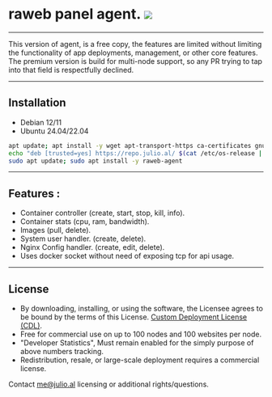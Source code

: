 # raweb panel agent. ![](https://jenkins.julio.al/job/raweb-agent/badge/icon)

---

 This version of agent, is a free copy, the features are limited without limiting the functionality of app deployments, management, or other core features. 
 The premium version is build for multi-node support, so any PR trying to tap into that field is respectfully declined.

---

## Installation 

- Debian 12/11
- Ubuntu 24.04/22.04
```bash
apt update; apt install -y wget apt-transport-https ca-certificates gnupg2 sudo
echo "deb [trusted=yes] https://repo.julio.al/ $(cat /etc/os-release | grep VERSION_CODENAME= | cut -d= -f2) main" | sudo tee /etc/apt/sources.list.d/raweb.list
sudo apt update; sudo apt install -y raweb-agent
```

---

## Features :
 - Container controller (create, start, stop, kill, info).
 - Container stats (cpu, ram, bandwidth).
 - Images (pull, delete).
 - System user handler. (create, delete).
 - Nginx Config handler. (create, edit, delete).
 - Uses docker socket without need of exposing tcp for api usage.

 --- 

## License

- By downloading, installing, or using the software, the Licensee agrees to be bound by the terms of this License. [Custom Deployment License (CDL)](./LICENSE).  
- Free for commercial use on up to 100 nodes and 100 websites per node.
- "Developer Statistics", Must remain enabled for the simply purpose of above numbers tracking.
- Redistribution, resale, or large-scale deployment requires a commercial license.

Contact me@julio.al licensing or additional rights/questions.
